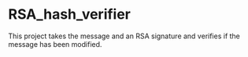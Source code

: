 # RSA_hash_verifier
This project takes the message and an RSA signature and verifies if the message has been modified.
